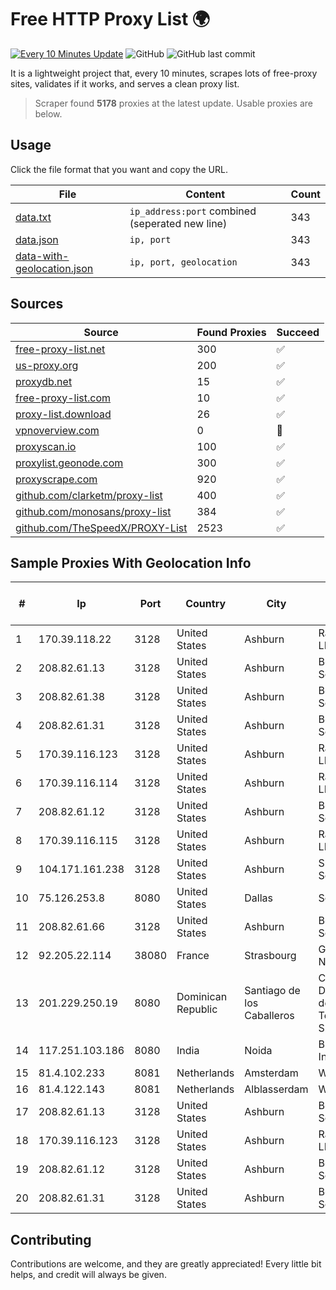 
# Free HTTP Proxy List 🌍

[![Every 10 Minutes Update](https://github.com/mertguvencli/http-proxy-list/actions/workflows/main.yml/badge.svg?branch=main)](https://github.com/mertguvencli/http-proxy-list/actions/workflows/main.yml)
![GitHub](https://img.shields.io/github/license/mertguvencli/http-proxy-list)
![GitHub last commit](https://img.shields.io/github/last-commit/mertguvencli/http-proxy-list)

It is a lightweight project that, every 10 minutes, scrapes lots of free-proxy sites, validates if it works, and serves a clean proxy list.


> Scraper found **5178** proxies at the latest update. Usable proxies are below.

## Usage

Click the file format that you want and copy the URL.


|File|Content|Count|
|----|-------|-----|
|[data.txt](https://raw.githubusercontent.com/mertguvencli/http-proxy-list/main/proxy-list/data.txt)|`ip_address:port` combined (seperated new line)|343|
|[data.json](https://raw.githubusercontent.com/mertguvencli/http-proxy-list/main/proxy-list/data.json)|`ip, port`|343|
|[data-with-geolocation.json](https://raw.githubusercontent.com/mertguvencli/http-proxy-list/main/proxy-list/data-with-geolocation.json)|`ip, port, geolocation`|343|

## Sources

|Source|Found Proxies|Succeed|
|------|-------------|-------|
|[free-proxy-list.net](https://free-proxy-list.net)|300|✅|
|[us-proxy.org](https://www.us-proxy.org)|200|✅|
|[proxydb.net](http://proxydb.net)|15|✅|
|[free-proxy-list.com](https://free-proxy-list.com/?page=&port=&type%5B%5D=http&type%5B%5D=https&up_time=0&search=Search)|10|✅|
|[proxy-list.download](https://www.proxy-list.download/HTTP)|26|✅|
|[vpnoverview.com](https://vpnoverview.com/privacy/anonymous-browsing/free-proxy-servers)|0|🚫|
|[proxyscan.io](https://www.proxyscan.io)|100|✅|
|[proxylist.geonode.com](https://proxylist.geonode.com/api/proxy-list?limit=300&page=1&sort_by=lastChecked&sort_type=desc&protocols=http,https)|300|✅|
|[proxyscrape.com](https://api.proxyscrape.com/v2/?request=displayproxies&protocol=http&timeout=10000&country=all&ssl=all&anonymity=all)|920|✅|
|[github.com/clarketm/proxy-list](https://raw.githubusercontent.com/clarketm/proxy-list/master/proxy-list-raw.txt)|400|✅|
|[github.com/monosans/proxy-list](https://raw.githubusercontent.com/monosans/proxy-list/main/proxies/http.txt)|384|✅|
|[github.com/TheSpeedX/PROXY-List](https://raw.githubusercontent.com/TheSpeedX/PROXY-List/master/http.txt)|2523|✅|


## Sample Proxies With Geolocation Info

|#|Ip|Port|Country|City|Internet Service Provider|
|-|--|----|-------|----|-------------------------|
|1|170.39.118.22|3128|United States|Ashburn|Rackdog, LLC|
|2|208.82.61.13|3128|United States|Ashburn|Bernardi Sounds|
|3|208.82.61.38|3128|United States|Ashburn|Bernardi Sounds|
|4|208.82.61.31|3128|United States|Ashburn|Bernardi Sounds|
|5|170.39.116.123|3128|United States|Ashburn|Rackdog, LLC|
|6|170.39.116.114|3128|United States|Ashburn|Rackdog, LLC|
|7|208.82.61.12|3128|United States|Ashburn|Bernardi Sounds|
|8|170.39.116.115|3128|United States|Ashburn|Rackdog, LLC|
|9|104.171.161.238|3128|United States|Ashburn|Sneaker Server|
|10|75.126.253.8|8080|United States|Dallas|SoftLayer|
|11|208.82.61.66|3128|United States|Ashburn|Bernardi Sounds|
|12|92.205.22.114|38080|France|Strasbourg|GD MASS Network|
|13|201.229.250.19|8080|Dominican Republic|Santiago de los Caballeros|Compañía Dominicana de Teléfonos S. A.|
|14|117.251.103.186|8080|India|Noida|BSNL Internet|
|15|81.4.102.233|8081|Netherlands|Amsterdam|WeservIT|
|16|81.4.122.143|8081|Netherlands|Alblasserdam|WeservIT|
|17|208.82.61.13|3128|United States|Ashburn|Bernardi Sounds|
|18|170.39.116.123|3128|United States|Ashburn|Rackdog, LLC|
|19|208.82.61.12|3128|United States|Ashburn|Bernardi Sounds|
|20|208.82.61.31|3128|United States|Ashburn|Bernardi Sounds|



## Contributing

Contributions are welcome, and they are greatly appreciated! Every
little bit helps, and credit will always be given.


